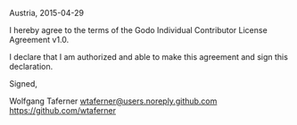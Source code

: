 Austria, 2015-04-29

I hereby agree to the terms of the Godo Individual Contributor License
Agreement v1.0.

I declare that I am authorized and able to make this agreement and sign this
declaration.

Signed,

Wolfgang Taferner wtaferner@users.noreply.github.com https://github.com/wtaferner
